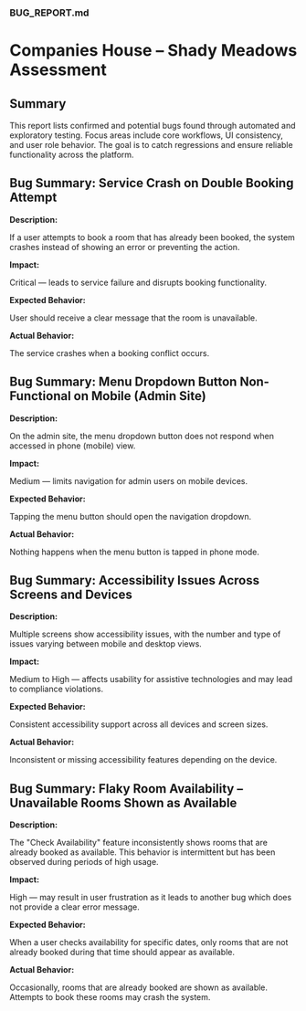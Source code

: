 ### BUG_REPORT.md

# Companies House – Shady Meadows Assessment

## Summary

This report lists confirmed and potential bugs found through automated and exploratory testing. Focus areas include core workflows, UI consistency, and user role behavior. The goal is to catch regressions and ensure reliable functionality across the platform.

## Bug Summary: Service Crash on Double Booking Attempt

**Description:** 

If a user attempts to book a room that has already been booked, the system crashes instead of showing an error or preventing the action.

**Impact:** 

Critical — leads to service failure and disrupts booking functionality.

**Expected Behavior:** 

User should receive a clear message that the room is unavailable.

**Actual Behavior:** 

The service crashes when a booking conflict occurs.

## Bug Summary: Menu Dropdown Button Non-Functional on Mobile (Admin Site)

**Description:**

On the admin site, the menu dropdown button does not respond when accessed in phone (mobile) view.

**Impact:**

Medium — limits navigation for admin users on mobile devices.

**Expected Behavior:**

Tapping the menu button should open the navigation dropdown.

**Actual Behavior:**

Nothing happens when the menu button is tapped in phone mode.

## Bug Summary: Accessibility Issues Across Screens and Devices

**Description:**

Multiple screens show accessibility issues, with the number and type of issues varying between mobile and desktop views.

**Impact:**

Medium to High — affects usability for assistive technologies and may lead to compliance violations.

**Expected Behavior:**

Consistent accessibility support across all devices and screen sizes.

**Actual Behavior:**

Inconsistent or missing accessibility features depending on the device.

## Bug Summary: Flaky Room Availability – Unavailable Rooms Shown as Available

**Description:**

The "Check Availability" feature inconsistently shows rooms that are already booked as available. This behavior is intermittent but has been observed during periods of high usage.

**Impact:**

High — may result in user frustration as it leads to another bug which does not provide a clear error message.

**Expected Behavior:**

When a user checks availability for specific dates, only rooms that are not already booked during that time should appear as available.

**Actual Behavior:**

Occasionally, rooms that are already booked are shown as available. Attempts to book these rooms may crash the system.

